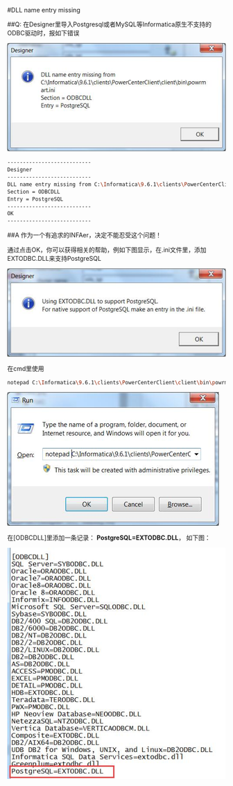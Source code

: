 #DLL name entry missing

##Q:
在Designer里导入Postgresql或者MySQL等Informatica原生不支持的ODBC驱动时，报如下错误

![](Designer_DDL_Missing.jpg)

```bash
---------------------------
Designer
---------------------------
DLL name entry missing from C:\Informatica\9.6.1\clients\PowerCenterClient\client\bin\powrmart.ini
Section = ODBCDLL
Entry = PostgreSQL
---------------------------
OK   
---------------------------
```

##A
作为一个有追求的INFAer，决定不能忍受这个问题！

通过点击OK，你可以获得相关的帮助，例如下图显示，在.ini文件里，添加EXTODBC.DLL来支持PostgreSQL

![Suggest](Suggest_DDL_Missing.jpg)

在cmd里使用
```bash
notepad C:\Informatica\9.6.1\clients\PowerCenterClient\client\bin\powrmart.ini
``` 
![cmd](Edit_powrmart_ini.jpg)

在[ODBCDLL]里添加一条记录： **PostgreSQL=EXTODBC.DLL**， 如下图：

![powrmart.ini](Done_powrmart_ini.jpg)

